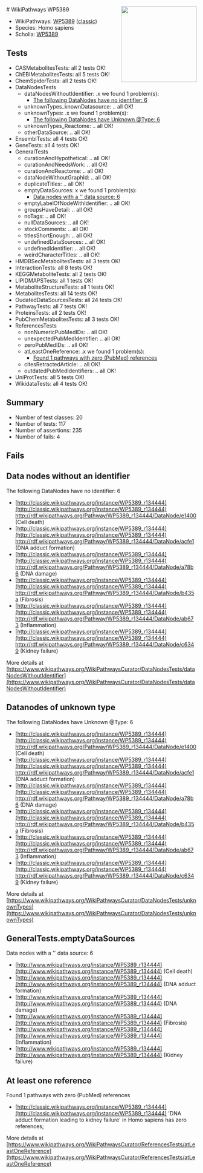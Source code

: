 <img style="float: right; width: 200px" src="https://upload.wikimedia.org/wikipedia/commons/thumb/8/83/Wplogo_with_text_500.png/640px-Wplogo_with_text_500.png" />
# WikiPathways WP5389

* WikiPathways: [WP5389](https://wikipathways.org/pathways/WP5389) ([classic](https://classic.wikipathways.org/instance/WP5389))
* Species: Homo sapiens
* Scholia: [WP5389](https://scholia.toolforge.org/wikipathways/WP5389)
## Tests
* CASMetabolitesTests: all 2 tests OK!
* ChEBIMetabolitesTests: all 5 tests OK!
* ChemSpiderTests: all 2 tests OK!
* DataNodesTests
    * dataNodesWithoutIdentifier: .x we found 1 problem(s):
        * [The following DataNodes have no identifier: 6](#d2d32fa5)
    * unknownTypes_knownDatasource: .. all OK!
    * unknownTypes: .x we found 1 problem(s):
        * [The following DataNodes have Unknown @Type: 6](#839973e4)
    * unknownTypes_Reactome: .. all OK!
    * otherDataSource: .. all OK!
* EnsemblTests: all 4 tests OK!
* GeneTests: all 4 tests OK!
* GeneralTests
    * curationAndHypothetical: .. all OK!
    * curationAndNeedsWork: .. all OK!
    * curationAndReactome: .. all OK!
    * dataNodeWithoutGraphId: .. all OK!
    * duplicateTitles: .. all OK!
    * emptyDataSources: x we found 1 problem(s):
        * [Data nodes with a '' data source: 6](#3d121fd1)
    * emptyLabelOfNodeWithIdentifier: .. all OK!
    * groupsHaveDetail: .. all OK!
    * noTags: .. all OK!
    * nullDataSources: .. all OK!
    * stockComments: .. all OK!
    * titlesShortEnough: .. all OK!
    * undefinedDataSources: .. all OK!
    * undefinedIdentifier: .. all OK!
    * weirdCharacterTitles: .. all OK!
* HMDBSecMetabolitesTests: all 3 tests OK!
* InteractionTests: all 8 tests OK!
* KEGGMetaboliteTests: all 2 tests OK!
* LIPIDMAPSTests: all 1 tests OK!
* MetaboliteStructureTests: all 1 tests OK!
* MetabolitesTests: all 14 tests OK!
* OudatedDataSourcesTests: all 24 tests OK!
* PathwayTests: all 7 tests OK!
* ProteinsTests: all 2 tests OK!
* PubChemMetabolitesTests: all 3 tests OK!
* ReferencesTests
    * nonNumericPubMedIDs: .. all OK!
    * unexpectedPubMedIdentifier: .. all OK!
    * zeroPubMedIDs: .. all OK!
    * atLeastOneReference: .x we found 1 problem(s):
        * [Found 1 pathways with zero (PubMed) references](#d0a459f0)
    * citesRetractedArticle: .. all OK!
    * outdatedPubMedIdentifiers: .. all OK!
* UniProtTests: all 5 tests OK!
* WikidataTests: all 4 tests OK!


## Summary

* Number of test classes: 20
* Number of tests: 117
* Number of assertions: 235
* Number of fails: 4

## Fails

<a name="d2d32fa5" />

## Data nodes without an identifier

The following DataNodes have no identifier: 6

* [http://classic.wikipathways.org/instance/WP5389_r134444](http://classic.wikipathways.org/instance/WP5389_r134444) http://rdf.wikipathways.org/Pathway/WP5389_r134444/DataNode/e1400 (Cell death)
* [http://classic.wikipathways.org/instance/WP5389_r134444](http://classic.wikipathways.org/instance/WP5389_r134444) http://rdf.wikipathways.org/Pathway/WP5389_r134444/DataNode/acfe1 (DNA adduct formation)
* [http://classic.wikipathways.org/instance/WP5389_r134444](http://classic.wikipathways.org/instance/WP5389_r134444) http://rdf.wikipathways.org/Pathway/WP5389_r134444/DataNode/a78b6 (DNA damage)
* [http://classic.wikipathways.org/instance/WP5389_r134444](http://classic.wikipathways.org/instance/WP5389_r134444) http://rdf.wikipathways.org/Pathway/WP5389_r134444/DataNode/b435a (Fibrosis)
* [http://classic.wikipathways.org/instance/WP5389_r134444](http://classic.wikipathways.org/instance/WP5389_r134444) http://rdf.wikipathways.org/Pathway/WP5389_r134444/DataNode/ab673 (Inflammation)
* [http://classic.wikipathways.org/instance/WP5389_r134444](http://classic.wikipathways.org/instance/WP5389_r134444) http://rdf.wikipathways.org/Pathway/WP5389_r134444/DataNode/c6349 (Kidney failure)


More details at [https://www.wikipathways.org/WikiPathwaysCurator/DataNodesTests/dataNodesWithoutIdentifier](https://www.wikipathways.org/WikiPathwaysCurator/DataNodesTests/dataNodesWithoutIdentifier)

<a name="839973e4" />

## Datanodes of unknown type

The following DataNodes have Unknown @Type: 6

* [http://classic.wikipathways.org/instance/WP5389_r134444](http://classic.wikipathways.org/instance/WP5389_r134444) http://rdf.wikipathways.org/Pathway/WP5389_r134444/DataNode/e1400 (Cell death)
* [http://classic.wikipathways.org/instance/WP5389_r134444](http://classic.wikipathways.org/instance/WP5389_r134444) http://rdf.wikipathways.org/Pathway/WP5389_r134444/DataNode/acfe1 (DNA adduct formation)
* [http://classic.wikipathways.org/instance/WP5389_r134444](http://classic.wikipathways.org/instance/WP5389_r134444) http://rdf.wikipathways.org/Pathway/WP5389_r134444/DataNode/a78b6 (DNA damage)
* [http://classic.wikipathways.org/instance/WP5389_r134444](http://classic.wikipathways.org/instance/WP5389_r134444) http://rdf.wikipathways.org/Pathway/WP5389_r134444/DataNode/b435a (Fibrosis)
* [http://classic.wikipathways.org/instance/WP5389_r134444](http://classic.wikipathways.org/instance/WP5389_r134444) http://rdf.wikipathways.org/Pathway/WP5389_r134444/DataNode/ab673 (Inflammation)
* [http://classic.wikipathways.org/instance/WP5389_r134444](http://classic.wikipathways.org/instance/WP5389_r134444) http://rdf.wikipathways.org/Pathway/WP5389_r134444/DataNode/c6349 (Kidney failure)


More details at [https://www.wikipathways.org/WikiPathwaysCurator/DataNodesTests/unknownTypes](https://www.wikipathways.org/WikiPathwaysCurator/DataNodesTests/unknownTypes)

<a name="3d121fd1" />

## GeneralTests.emptyDataSources

Data nodes with a '' data source: 6

* [http://www.wikipathways.org/instance/WP5389_r134444](http://www.wikipathways.org/instance/WP5389_r134444) (Cell death)
* [http://www.wikipathways.org/instance/WP5389_r134444](http://www.wikipathways.org/instance/WP5389_r134444) (DNA adduct formation)
* [http://www.wikipathways.org/instance/WP5389_r134444](http://www.wikipathways.org/instance/WP5389_r134444) (DNA damage)
* [http://www.wikipathways.org/instance/WP5389_r134444](http://www.wikipathways.org/instance/WP5389_r134444) (Fibrosis)
* [http://www.wikipathways.org/instance/WP5389_r134444](http://www.wikipathways.org/instance/WP5389_r134444) (Inflammation)
* [http://www.wikipathways.org/instance/WP5389_r134444](http://www.wikipathways.org/instance/WP5389_r134444) (Kidney failure)


<a name="d0a459f0" />

## At least one reference

Found 1 pathways with zero (PubMed) references

* [http://classic.wikipathways.org/instance/WP5389_r134444](http://classic.wikipathways.org/instance/WP5389_r134444) 'DNA adduct formation leading to kidney failure' in Homo sapiens has zero references; 


More details at [https://www.wikipathways.org/WikiPathwaysCurator/ReferencesTests/atLeastOneReference](https://www.wikipathways.org/WikiPathwaysCurator/ReferencesTests/atLeastOneReference)

